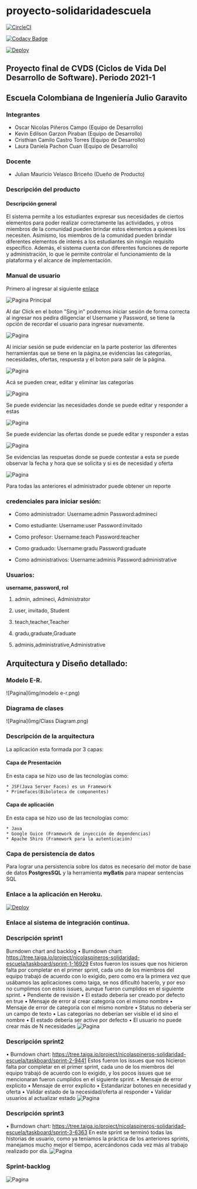 # proyecto-solidaridadescuela
[![CircleCI](https://img.shields.io/circleci/build/gh/CODECVDS/proyecto-solidaridadescuela)](https://app.circleci.com/pipelines/github/CODECVDS/proyecto-solidaridadescuela)

[![Codacy Badge](https://app.codacy.com/project/badge/Grade/67a58da9f61d4c119880734d1fca22e5)](https://www.codacy.com/gh/CODECVDS/proyecto-solidaridadescuela/dashboard?utm_source=github.com&amp;utm_medium=referral&amp;utm_content=CODECVDS/proyecto-solidaridadescuela&amp;utm_campaign=Badge_Grade)

[![Deploy](https://www.herokucdn.com/deploy/button.svg)](https://proyecto-solidaridadescuela.herokuapp.com/)


## Proyecto final de CVDS (Ciclos de Vida Del Desarrollo de Software). Periodo 2021-1

## Escuela Colombiana de Ingeniería Julio Garavito

### Integrantes 

- Oscar Nicolas Piñeros Campo (Equipo de Desarrollo)
- Kevin Edilson Garzon Piraban (Equipo de Desarrollo)
- Cristhian Camilo Castro Torres (Equipo de Desarrollo)
- Laura Daniela Pachon Cuan (Equipo de Desarrollo)

### Docente 

- Julian Mauricio Velasco Briceño (Dueño de Producto)

### Descripción del producto
#### Descripción general

El sistema permite a los estudiantes expresar sus necesidades de ciertos elementos para
poder realizar correctamente las actividades, y otros miembros de la comunidad pueden 
brindar estos elementos a quienes los necesiten. Asimismo, los miembros de la comunidad
pueden brindar diferentes elementos de interés a los estudiantes sin ningún requisito
específico. Además, el sistema cuenta con diferentes funciones de reporte y administración,
lo que le permite controlar el funcionamiento de la plataforma y el alcance de implementación.

### Manual de usuario
Primero al ingresar al siguiente [enlace](https://proyecto-solidaridadescuela.herokuapp.com/)

![Pagina Principal](img/ManualUsuario/Imagen1.PNG)

Al dar Click en el boton "Sing in" podremos iniciar sesión de forma correcta al ingresar
nos pedira diligenciar el Username y Password, se tiene la opción de recordar el usuario 
para ingresar nuevamente.

![Pagina](img/ManualUsuario/Imagen2.PNG)

Al iniciar sesión se pude evidenciar en la parte posterior las diferentes herramientas que se 
tiene en la página,se evidencias las categorías, necesidades, ofertas, respuesta y el boton 
para salir de la página.

![Pagina](img/ManualUsuario/Imagen3.PNG)

Acá se pueden crear, editar y eliminar las categorías

![Pagina](img/ManualUsuario/Imagen4.PNG)

Se puede evidenciar las necesidades donde se puede editar y responder a estas

![Pagina](img/ManualUsuario/Imagen5.PNG)

Se puede evidenciar las ofertas donde se puede editar y responder a estas

![Pagina](img/ManualUsuario/Imagen6.PNG)

Se evidencias las respuetas donde se puede contestar a esta se puede observar la fecha y hora que se solicita
y si es de necesidad y oferta

![Pagina](img/ManualUsuario/Imagen7.PNG)


Para todas las anteriores el administrador puede obtener un reporte 
### credenciales para iniciar sesión:

* Como administrador:
    Username:admin 
    Password:admineci
    
* Como estudiante:
    Username:user
    Password:invitado
    
* Como profesor:
    Username:teach
    Password:teacher

* Como graduado:
    Username:gradu
    Password:graduate
    
* Como administrativos:
    Username:adminis
    Password:administrative
   
### Usuarios:
**username, password, rol**

1. admin, admineci, Administrator

2. user, invitado, Student

3. teach,teacher,Teacher

4. gradu,graduate,Graduate

5. adminis,administrative,Administrative

## Arquitectura y Diseño detallado:
### Modelo E-R.
![Pagina](img/modelo e-r.png)
### Diagrama de clases 
![Pagina](img/Class Diagram.png)
### Descripción de la arquitectura 

La aplicación esta formada por 3 capas:

#### Capa de Presentación 

En esta capa se hizo uso de las tecnologías como:

    * JSF(Java Server Faces) es un Framework
    * Primefaces(Biboloteca de componentes)

#### Capa de aplicación 

En esta capa se hizo uso de las tecnologías como:
    
    * Java
    * Google Guice (Framework de inyección de dependencias)
    * Apache Shiro (Framework para la autenticación)
    
### Capa de persistencia de datos

Para lograr una persistencia sobre los datos es necesario del motor de base de datos **PostgresSQL**
y la herramienta **myBatis** para mapear sentencias SQL

### Enlace a la aplicación en Heroku.

[![Deploy](https://www.herokucdn.com/deploy/button.svg)](https://proyecto-solidaridadescuela.herokuapp.com/) 

### Enlace al sistema de integración continua.

### Descripción sprint1
Burndown chart and backlog
•	Burndown chart: https://tree.taiga.io/project/nicolaspineros-solidaridad-escuela/taskboard/sprint-1-16929
Estos fueron los issues que nos hicieron falta por completar en el primer sprint, cada uno de los miembros del equipo trabajó de acuerdo con lo exigido, pero como era la primera vez que usábamos las aplicaciones como taiga, se nos dificultó hacerlo, y por eso no cumplimos con estos issues, aunque fueron cumplidos en el siguiente sprint.
•	Pendiente de revisión 
•	El estado debería ser creado por defecto en true
•	Mensaje de error al crear categoría con el mismo nombre 
•	Mensaje de error de categoría con el mismo nombre
•	Status no debería ser un campo de texto 
•	Las categorías no deberían ser visible el id sino el nombre
•	El estado debería ser active por defecto
•	El usuario no puede crear más de N necesidades
![Pagina](img/sprint1.PNG)

### Descripción sprint2
•	Burndown chart: https://tree.taiga.io/project/nicolaspineros-solidaridad-escuela/taskboard/sprint-2-9441
Estos fueron los issues que nos hicieron falta por completar en el primer sprint, cada uno de los miembros del equipo trabajó de acuerdo con lo exigido, y los pocos issues que se mencionaran fueron cumplidos en el siguiente sprint.
•	Mensaje de error explicito 
•	Mensaje de error explicito 
•	Estandarizar botones en necesidad y oferta
•	Validar estado de la necesidad/oferta al responder 
•	Validar usuarios al actualizar estado
![Pagina](img/sprint2.PNG)

### Descripción sprint3
•	Burndown chart: https://tree.taiga.io/project/nicolaspineros-solidaridad-escuela/taskboard/sprint-3-6363
En este sprint se terminó todas las historias de usuario, como ya teníamos la práctica de los anteriores sprints, manejamos mucho mejor el tiempo, acercándonos cada vez más al trabajo realizado por día.
![Pagina](img/sprint3.PNG)
### Sprint-backlog
![Pagina](img/sprintBack-log.PNG)
